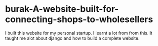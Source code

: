 # burak-A-website-built-for-connecting-shops-to-wholesellers
I built this website for my personal startup. I learnt a lot from from this. 
It taught me alot about django and how to build a complete website.
